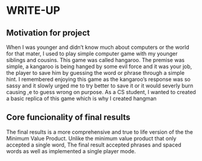 # WRITE-UP
## Motivation for project
When I was younger and didn’t know much about computers or the world for that mater, I used to play  simple computer game with my younger siblings and cousins. This game was called hangaroo. The premise was simple, a kangaroo is being hanged by some evil force and it was your job, the player to save him by guessing the word or phrase through a simple hint. I remembered enjoying this game as the kangaroo’s response was so sassy and it slowly urged me to try better to save it or it would severly burn causing ,e to guess wrong on purpose. As a CS student, I wanted to created a basic replica of this game which is why I created hangman

## Core funcionality of final results
The final results is a more comprehensive and true to life version of the the Minimum Value Product. Unlike the minimum value product that only accepted a single word, The final result accepted phrases and spaced words as well as implemented a single player mode.
